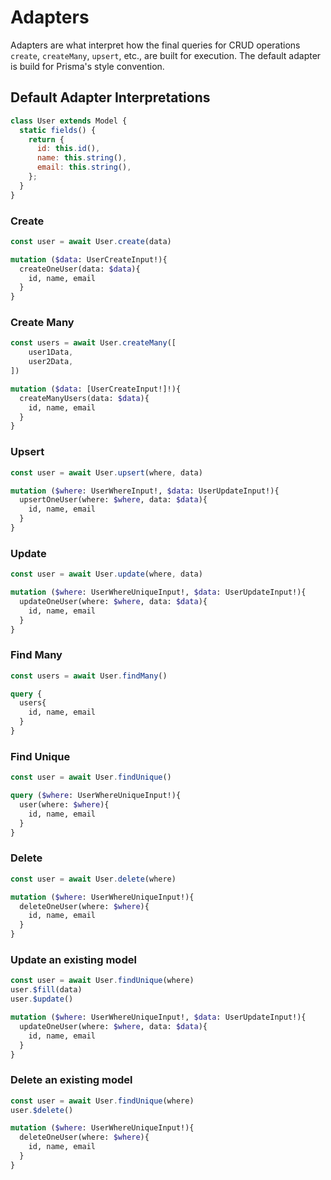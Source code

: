 # Adapters

Adapters are what interpret how the final queries for CRUD operations `create`, `createMany`, `upsert`, etc., are built for execution. The default adapter is build for Prisma's style convention.


## Default Adapter Interpretations

```javascript
class User extends Model {
  static fields() {
    return {
      id: this.id(),
      name: this.string(),
      email: this.string(),
    };
  }
}
```


### Create

```javascript
const user = await User.create(data)
```

```graphql
mutation ($data: UserCreateInput!){
  createOneUser(data: $data){
    id, name, email
  }
}
```


### Create Many

```javascript
const users = await User.createMany([
    user1Data,
    user2Data,
])
```

```graphql
mutation ($data: [UserCreateInput!]!){
  createManyUsers(data: $data){
    id, name, email
  }
}
```


### Upsert

```javascript
const user = await User.upsert(where, data)
```

```graphql
mutation ($where: UserWhereInput!, $data: UserUpdateInput!){
  upsertOneUser(where: $where, data: $data){
    id, name, email
  }
}
```



### Update

```javascript
const user = await User.update(where, data)
```

```graphql
mutation ($where: UserWhereUniqueInput!, $data: UserUpdateInput!){
  updateOneUser(where: $where, data: $data){
    id, name, email
  }
}
```


### Find Many

```javascript
const users = await User.findMany()
```

```graphql
query {
  users{
    id, name, email
  }
}
```


### Find Unique

```javascript
const user = await User.findUnique()
```

```graphql
query ($where: UserWhereUniqueInput!){
  user(where: $where){
    id, name, email
  }
}
```


### Delete

```javascript
const user = await User.delete(where)
```

```graphql
mutation ($where: UserWhereUniqueInput!){
  deleteOneUser(where: $where){
    id, name, email
  }
}
```


### Update an existing model

```javascript
const user = await User.findUnique(where)
user.$fill(data)
user.$update()
```

```graphql
mutation ($where: UserWhereUniqueInput!, $data: UserUpdateInput!){
  updateOneUser(where: $where, data: $data){
    id, name, email
  }
}
```


### Delete an existing model

```javascript
const user = await User.findUnique(where)
user.$delete()
```

```graphql
mutation ($where: UserWhereUniqueInput!){
  deleteOneUser(where: $where){
    id, name, email
  }
}
```
